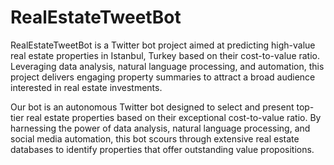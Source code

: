 # RealEstateTweetBot
RealEstateTweetBot is a Twitter bot project aimed at predicting high-value real estate properties in Istanbul, Turkey based on their cost-to-value ratio. Leveraging data analysis, natural language processing, and automation, this project delivers engaging property summaries to attract a broad audience interested in real estate investments.


Our bot is an autonomous Twitter bot designed to select and present top-tier real estate properties based on their exceptional cost-to-value ratio. By harnessing the power of data analysis, natural language processing, and social media automation, this bot scours through extensive real estate databases to identify properties that offer outstanding value propositions.
